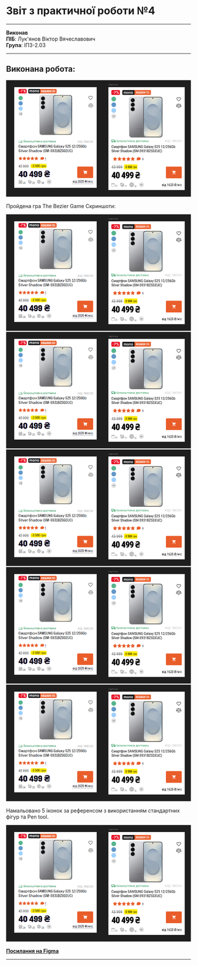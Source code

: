 # Звіт з практичної роботи №4

****

**Виконав**  
**ПІБ**: Лук'янов Віктор Вячеславович  
**Група**: ІПЗ-2.03  

****

## Виконана робота:

![](https://github.com/MarryBye/workshop_8/blob/master/images/image.png?raw=true)  

Пройдена гра The Bezier Game
Скриншоти:

![](https://github.com/MarryBye/workshop_8/blob/master/images/image.png?raw=true)  
![](https://github.com/MarryBye/workshop_8/blob/master/images/image.png?raw=true)  
![](https://github.com/MarryBye/workshop_8/blob/master/images/image.png?raw=true)  
![](https://github.com/MarryBye/workshop_8/blob/master/images/image.png?raw=true)  
![](https://github.com/MarryBye/workshop_8/blob/master/images/image.png?raw=true)  

Намальовано 5 іконок за референсом з використанням стандартних фігур та Pen tool.

![](https://github.com/MarryBye/workshop_8/blob/master/images/image.png?raw=true)  

[**Посилання на Figma**](https://www.figma.com/design/HnQBN0BbiK7rDDNFn7eb9k/%D0%A0%D0%B0%D0%B1%D0%BE%D1%82%D0%B0-%D1%81-%D1%80%D1%83%D1%87%D0%BA%D0%BE%D0%B9?m=auto&t=khb0n3WMxkT5uXgj-1)
****